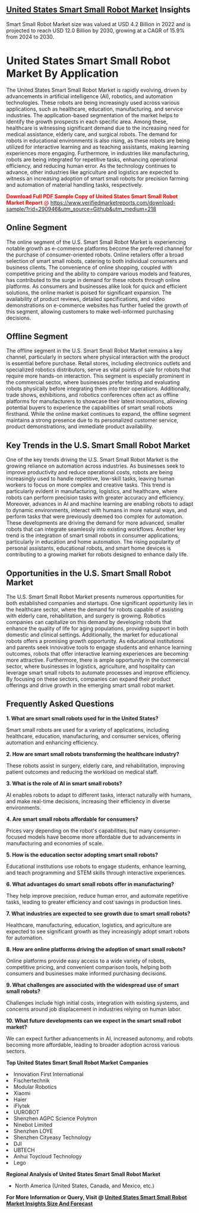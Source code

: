 <h2><a href="https://www.verifiedmarketreports.com/download-sample/?rid=290946&amp;utm_source=Github&amp;utm_medium=218" target="_blank">United States Smart Small Robot Market</a> Insights</h2><p>Smart Small Robot Market size was valued at USD 4.2 Billion in 2022 and is projected to reach USD 12.0 Billion by 2030, growing at a CAGR of 15.9% from 2024 to 2030.</p><p> <h1>United States Smart Small Robot Market By Application</h1> <p>The United States Smart Small Robot Market is rapidly evolving, driven by advancements in artificial intelligence (AI), robotics, and automation technologies. These robots are being increasingly used across various applications, such as healthcare, education, manufacturing, and service industries. The application-based segmentation of the market helps to identify the growth prospects in each specific area. Among these, healthcare is witnessing significant demand due to the increasing need for medical assistance, elderly care, and surgical robots. The demand for robots in educational environments is also rising, as these robots are being utilized for interactive learning and as teaching assistants, making learning experiences more engaging. Furthermore, in industries like manufacturing, robots are being integrated for repetitive tasks, enhancing operational efficiency, and reducing human error. As the technology continues to advance, other industries like agriculture and logistics are expected to witness an increasing adoption of smart small robots for precision farming and automation of material handling tasks, respectively. <p><span class=""><span style="color: #ff0000;"><strong>Download Full PDF Sample Copy of United States Smart Small Robot Market Report</strong> @ </span><a href="https://www.verifiedmarketreports.com/download-sample/?rid=290946&amp;utm_source=Github&amp;utm_medium=218" target="_blank">https://www.verifiedmarketreports.com/download-sample/?rid=290946&amp;utm_source=Github&amp;utm_medium=218</a></span></p> <h2>Online Segment</h2> <p>The online segment of the U.S. Smart Small Robot Market is experiencing notable growth as e-commerce platforms become the preferred channel for the purchase of consumer-oriented robots. Online retailers offer a broad selection of smart small robots, catering to both individual consumers and business clients. The convenience of online shopping, coupled with competitive pricing and the ability to compare various models and features, has contributed to the surge in demand for these robots through online platforms. As consumers and businesses alike look for quick and efficient solutions, the online market is poised for significant expansion. The availability of product reviews, detailed specifications, and video demonstrations on e-commerce websites has further fueled the growth of this segment, allowing customers to make well-informed purchasing decisions. <h2>Offline Segment</h2> <p>The offline segment in the U.S. Smart Small Robot Market remains a key channel, particularly in sectors where physical interaction with the product is essential before purchase. Retail stores, including electronics outlets and specialized robotics distributors, serve as vital points of sale for robots that require more hands-on interaction. This segment is especially prominent in the commercial sector, where businesses prefer testing and evaluating robots physically before integrating them into their operations. Additionally, trade shows, exhibitions, and robotics conferences often act as offline platforms for manufacturers to showcase their latest innovations, allowing potential buyers to experience the capabilities of smart small robots firsthand. While the online market continues to expand, the offline segment maintains a strong presence due to its personalized customer service, product demonstrations, and immediate product availability. <h2>Key Trends in the U.S. Smart Small Robot Market</h2> <p>One of the key trends driving the U.S. Smart Small Robot Market is the growing reliance on automation across industries. As businesses seek to improve productivity and reduce operational costs, robots are being increasingly used to handle repetitive, low-skill tasks, leaving human workers to focus on more complex and creative tasks. This trend is particularly evident in manufacturing, logistics, and healthcare, where robots can perform precision tasks with greater accuracy and efficiency. Moreover, advances in AI and machine learning are enabling robots to adapt to dynamic environments, interact with humans in more natural ways, and perform tasks that were previously deemed too complex for automation. These developments are driving the demand for more advanced, smaller robots that can integrate seamlessly into existing workflows. Another key trend is the integration of smart small robots in consumer applications, particularly in education and home automation. The rising popularity of personal assistants, educational robots, and smart home devices is contributing to a growing market for robots designed to enhance daily life. <h2>Opportunities in the U.S. Smart Small Robot Market</h2> <p>The U.S. Smart Small Robot Market presents numerous opportunities for both established companies and startups. One significant opportunity lies in the healthcare sector, where the demand for robots capable of assisting with elderly care, rehabilitation, and surgery is growing. Robotics companies can capitalize on this demand by developing robots that enhance the quality of life for aging populations, providing support in both domestic and clinical settings. Additionally, the market for educational robots offers a promising growth opportunity. As educational institutions and parents seek innovative tools to engage students and enhance learning outcomes, robots that offer interactive learning experiences are becoming more attractive. Furthermore, there is ample opportunity in the commercial sector, where businesses in logistics, agriculture, and hospitality can leverage smart small robots to automate processes and improve efficiency. By focusing on these sectors, companies can expand their product offerings and drive growth in the emerging smart small robot market. <h2>Frequently Asked Questions</h2> <p><strong>1. What are smart small robots used for in the United States?</strong></p> <p>Smart small robots are used for a variety of applications, including healthcare, education, manufacturing, and consumer services, offering automation and enhancing efficiency.</p> <p><strong>2. How are smart small robots transforming the healthcare industry?</strong></p> <p>These robots assist in surgery, elderly care, and rehabilitation, improving patient outcomes and reducing the workload on medical staff.</p> <p><strong>3. What is the role of AI in smart small robots?</strong></p> <p>AI enables robots to adapt to different tasks, interact naturally with humans, and make real-time decisions, increasing their efficiency in diverse environments.</p> <p><strong>4. Are smart small robots affordable for consumers?</strong></p> <p>Prices vary depending on the robot's capabilities, but many consumer-focused models have become more affordable due to advancements in manufacturing and economies of scale.</p> <p><strong>5. How is the education sector adopting smart small robots?</strong></p> <p>Educational institutions use robots to engage students, enhance learning, and teach programming and STEM skills through interactive experiences.</p> <p><strong>6. What advantages do smart small robots offer in manufacturing?</strong></p> <p>They help improve precision, reduce human error, and automate repetitive tasks, leading to greater efficiency and cost savings in production lines.</p> <p><strong>7. What industries are expected to see growth due to smart small robots?</strong></p> <p>Healthcare, manufacturing, education, logistics, and agriculture are expected to see significant growth as they increasingly adopt smart robots for automation.</p> <p><strong>8. How are online platforms driving the adoption of smart small robots?</strong></p> <p>Online platforms provide easy access to a wide variety of robots, competitive pricing, and convenient comparison tools, helping both consumers and businesses make informed purchasing decisions.</p> <p><strong>9. What challenges are associated with the widespread use of smart small robots?</strong></p> <p>Challenges include high initial costs, integration with existing systems, and concerns around job displacement in industries relying on human labor.</p> <p><strong>10. What future developments can we expect in the smart small robot market?</strong></p> <p>We can expect further advancements in AI, increased autonomy, and robots becoming more affordable, leading to broader adoption across various sectors.</p> </p><p><strong>Top United States Smart Small Robot Market Companies</strong></p><div data-test-id=""><p><li>Innovation First International</li><li> Fischertechnik</li><li> Modular Robotics</li><li> Xiaomi</li><li> Haier</li><li> iFlytek</li><li> UUROBOT</li><li> Shenzhen AGPC Science Polytron</li><li> Ninebot Limited</li><li> Shenzhen LOYE</li><li> Shenzhen Cityeasy Technology</li><li> DJI</li><li> UBTECH</li><li> Anhui Toycloud Technology</li><li> Lego</li></p><div><strong>Regional Analysis of&nbsp;United States Smart Small Robot Market</strong></div><ul><li dir="ltr"><p dir="ltr">North America&nbsp;(United States, Canada, and Mexico, etc.)</p></li></ul><p><strong>For More Information or Query, Visit @&nbsp;</strong><strong><a href="https://www.verifiedmarketreports.com/product/smart-small-robot-market/?utm_source=Github&amp;utm_medium=218" target="_blank">United States Smart Small Robot Market Insights Size And Forecast</a></strong></p></div>
